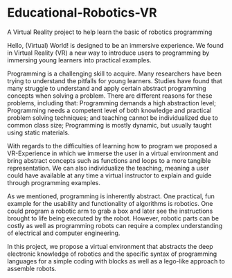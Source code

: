 # Educational-Robotics-VR
A Virtual Reality project to help learn the basic of robotics programming 

Hello, (Virtual) World! is designed to be an immersive experience. We found in Virtual Reality (VR) a new way to introduce users to programming by immersing young learners into practical examples.

Programming is a challenging skill to acquire. Many researchers have been trying to understand the pitfalls for young learners. Studies have found that many struggle to understand and apply certain abstract programming concepts when solving a problem. There are different reasons for these problems, including that: Programming demands a high abstraction level; Programming needs a competent level of both knowledge and practical problem solving techniques; and teaching cannot be individualized due to common class size; Programming is mostly dynamic, but usually taught using static materials.

With regards to the difficulties of learning how to program we proposed a VR-Experience in which we immerse the user in a virtual environment and bring abstract concepts such as functions and loops to a more tangible representation. We can also individualize the teaching, meaning a user could have available at any time a virtual instructor to explain and guide through programming examples.

As we mentioned, programming is inherently abstract. One practical, fun example for the usability and functionality of algorithms is robotics. One could program a robotic arm to grab a box and later see the instructions brought to life being executed by the robot. However, robotic parts can be costly as well as programming robots can require a complex understanding of electrical and computer engineering.

In this project, we propose a virtual environment that abstracts the deep electronic knowledge of robotics and the specific syntax of programming languages for a simple coding with blocks as well as a lego-like approach to assemble robots.
